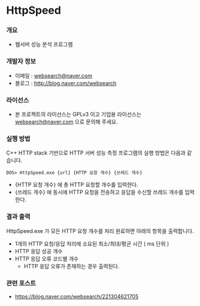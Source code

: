 ﻿# HttpSpeed

### 개요

* 웹서버 성능 분석 프로그램

### 개발자 정보

* 이메일 : websearch@naver.com
* 블로그 : http://blog.naver.com/websearch

### 라이선스

* 본 프로젝트의 라이선스는 GPLv3 이고 기업용 라이선스는 websearch@naver.com 으로 문의해 주세요.

### 실행 방법
C++ HTTP stack 기반으로 HTTP 서버 성능 측정 프로그램의 실행 방법은 다음과 같습니다.

```
DOS> HttpSpeed.exe {url} {HTTP 요청 개수} {쓰레드 개수}
```

* {HTTP 요청 개수} 에 총 HTTP 요청할 개수를 입력한다.
* {쓰레드 개수} 에 동시에 HTTP 요청을 전송하고 응답을 수신할 쓰레드 개수를 입력한다.


### 결과 출력
HttpSpeed.exe 가 모든 HTTP 요청 개수를 처리 완료하면 아래의 항목을 출력합니다.

* 1개의 HTTP 요청/응답 처리에 소요된 최소/최대/평균 시간 ( ms 단위 )
* HTTP 응답 성공 개수
* HTTP 응답 오류 코드별 개수
  * HTTP 응답 오류가 존재하는 경우 출력된다.

### 관련 포스트

* https://blog.naver.com/websearch/221304621705